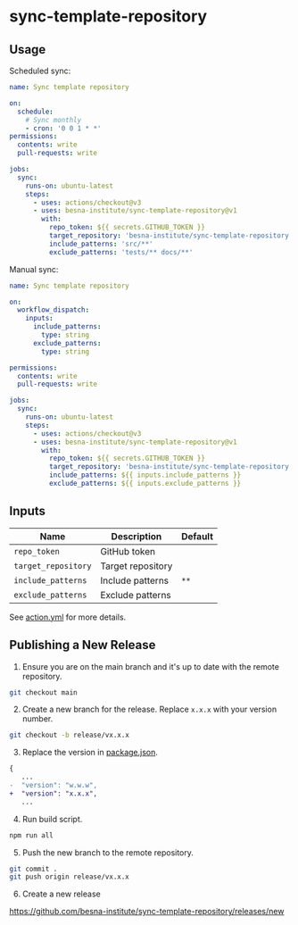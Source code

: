 # sync-template-repository

## Usage

Scheduled sync:

```yaml
name: Sync template repository

on:
  schedule:
    # Sync monthly
    - cron: '0 0 1 * *'
permissions:
  contents: write
  pull-requests: write

jobs:
  sync:
    runs-on: ubuntu-latest
    steps:
      - uses: actions/checkout@v3
      - uses: besna-institute/sync-template-repository@v1
        with:
          repo_token: ${{ secrets.GITHUB_TOKEN }}
          target_repository: 'besna-institute/sync-template-repository'
          include_patterns: 'src/**'
          exclude_patterns: 'tests/** docs/**'
```

Manual sync:

```yaml
name: Sync template repository

on:
  workflow_dispatch:
    inputs:
      include_patterns:
        type: string
      exclude_patterns:
        type: string

permissions:
  contents: write
  pull-requests: write

jobs:
  sync:
    runs-on: ubuntu-latest
    steps:
      - uses: actions/checkout@v3
      - uses: besna-institute/sync-template-repository@v1
        with:
          repo_token: ${{ secrets.GITHUB_TOKEN }}
          target_repository: 'besna-institute/sync-template-repository'
          include_patterns: ${{ inputs.include_patterns }}
          exclude_patterns: ${{ inputs.exclude_patterns }}
```

## Inputs

| Name | Description | Default |
| --- | --- | --- |
| `repo_token` | GitHub token | |
| `target_repository` | Target repository | |
| `include_patterns` | Include patterns | `**` |
| `exclude_patterns` | Exclude patterns | |

See [action.yml](action.yml) for more details.

## Publishing a New Release
1. Ensure you are on the main branch and it's up to date with the remote repository.
```bash
git checkout main
```

2. Create a new branch for the release. Replace `x.x.x` with your version number.
```bash
git checkout -b release/vx.x.x
```

3. Replace the version in [package.json](./package.json).

```diff
{
   ...
-  "version": "w.w.w",
+  "version": "x.x.x",
   ...
```

4. Run build script.

```bash
npm run all
```

5. Push the new branch to the remote repository.
```bash
git commit .
git push origin release/vx.x.x
```

6. Create a new release

https://github.com/besna-institute/sync-template-repository/releases/new
